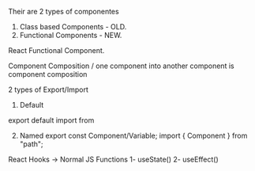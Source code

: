 Their are 2 types of componentes
1) Class based Components - OLD.
2) Functional Components - NEW.

React Functional Component.

Component Composition / one component into another component is component composition

2 types of Export/Import
1) Default

export default <name of variable>
import <Component> from <your path>

2) Named
export const Component/Variable;
import { Component } from "path";

React Hooks
-> Normal JS Functions
1- useState()
2- useEffect()
